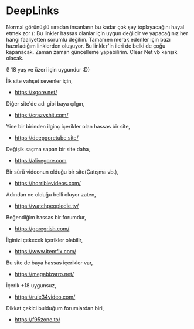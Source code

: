 # DeepLinks

Normal görünüşlü sıradan insanların bu kadar çok şey toplayacağını hayal etmek zor (:
Bu linkler hassas olanlar için uygun değildir ve yapacağınız her hangi faaliyetten sorumlu değilim.
Tamamen merak edenler için bazı hazırladığım linklerden oluşuyor.
Bu linkler'in ileri de belki de çoğu kapanacak.
Zaman zaman güncelleme yapabilirim.
Clear Net vb karışık olacak.

(! 18 yaş ve üzeri için uygundur :D)

İlk site vahşet sevenler için,
- https://xgore.net/

Diğer site'de adı gibi baya çılgın, 
- https://crazyshit.com/

Yine bir birinden ilginç içerikler olan hassas bir site,
- https://deepgoretube.site/

Değişik saçma sapan bir site daha,
- https://alivegore.com

Bir sürü videonun olduğu bir site(Çatışma vb.),
- https://horriblevideos.com/

Adından ne olduğu belli oluyor zaten,
- https://watchpeopledie.tv/

Beğendiğim hassas bir forumdur,
- https://goregrish.com/

İlginizi çekecek içerikler olabilir,
- https://www.itemfix.com/

Bu site de baya hassas içerikler var,
- https://megabizarro.net/

İçerik +18 uygunsuz,
- https://rule34video.com/

Dikkat çekici bulduğum forumlardan biri,
- https://f95zone.to/

